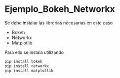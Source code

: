 # Ejemplo_Bokeh_Networkx

Se debe instalar las librerias necesarias en este caso

- Bokeh
- Networkx
- Matplotlib

Para ello se instala utilizando

```ruby
pip install bokeh
pip install networkx
pip install matplotlib
```
